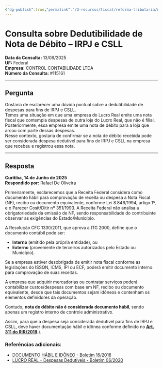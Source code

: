 ```yaml
---
{"dg-publish":true,"permalink":"/3-recursos/fiscal/reforma-tributaria/nota-de-debito/","dgPassFrontmatter":true,"created":"2025-06-16T11:06:29.327-03:00","updated":"2025-06-16T11:29:01.572-03:00"}
---
```




# Consulta sobre Dedutibilidade de Nota de Débito – IRPJ e CSLL

**Data da Consulta:** 13/06/2025  
**UF:** Federal  
**Empresa:** CONTROL CONTABILIDADE LTDA  
**Número da Consulta:** #115161  

---

## Pergunta

Gostaria de esclarecer uma dúvida pontual sobre a dedutibilidade de despesas para fins de IRPJ e CSLL.  
Temos uma situação em que uma empresa do Lucro Real emite uma nota fiscal que contempla despesas de outra loja do Lucro Real, que não é filial. Posteriormente, essa empresa emite uma nota de débito para a loja que arcou com parte dessas despesas.  
Nesse contexto, gostaria de confirmar se a nota de débito recebida pode ser considerada despesa dedutível para fins de IRPJ e CSLL na empresa que recebeu e registrou essa nota.

---

## Resposta

**Curitiba, 14 de Junho de 2025**  
**Respondido por:** Rafael De Oliveira

Primeiramente, esclarecemos que a Receita Federal considera como documento hábil para comprovação de receita ou despesa a Nota Fiscal (NF), recibo ou documento equivalente, conforme Lei 8.846/1994, artigo 1º, e o Parecer Cosit/Ditir nº 351/1993. A Receita Federal não analisa a obrigatoriedade da emissão de NF, sendo responsabilidade do contribuinte observar as exigências do Estado/Município.

A Resolução CFC 1330/2011, que aprova a ITG 2000, define que o documento contábil pode ser:
- **Interno** (emitido pela própria entidade), ou  
- **Externo** (proveniente de terceiros autorizados pelo Estado ou Município).

Se a empresa estiver desobrigada de emitir nota fiscal conforme as legislações do ISSQN, ICMS, IPI ou ECF, poderá emitir documento interno para comprovação de suas receitas.

A empresa que adquirir mercadorias ou contratar serviços poderá contabilizar custos/despesas com base em NF, recibo ou documento equivalente, desde que tais documentos sejam idôneos e contenham os elementos definidores da operação.

Contudo, **nota de débito não é considerada documento hábil**, sendo apenas um registro interno de controle administrativo.

Assim, para que a despesa seja considerada dedutível para fins de IRPJ e CSLL, deve haver documentação hábil e idônea conforme definido no [**Art. 311 do RIR/2018**](https://modeloinicial.com.br/lei/DEC-9580-2018/decreto-9580/art-311#:~:text=Art.,47%2C%20caput%20).).

### Referências adicionais:

- [DOCUMENTO HÁBIL E IDÔNEO - Boletim 16/2018](https://www.econeteditora.com.br/boletim_imposto_renda/ir-18/16_ass_div_doc_habil_idoneo.php)
- [LUCRO REAL – Despesas Dedutíveis - Boletim 06/2020](https://www.econeteditora.com.br/boletim_imposto_renda/ir-20/06_irpj_lucro_real.php)
